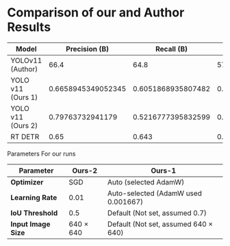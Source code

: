 # Comparison of our and Author Results



| Model       | Precision (B) | Recall (B) | mAP50 (B) | 
|------------|-------------|-----------|-----------|
| YOLOv11 (Author)    | 66.4      | 64.8    | 57.2    |
| YOLO v11 (Ours 1) | 0.6658945349052345      | 0.6051868935807482       | 0.6238935040139992       |
| YOLO v11 (Ours 2) | 0.79763732941179      | 0.5216777395832599       | 0.6434454997283249       |
| RT DETR | 0.65      | 0.643       | 0.61      |

Parameters For our runs

| Parameter          | Ours-2  | Ours-1 | 
|-------------------|----------------------|--------------|
| **Optimizer**    | SGD                  | Auto (selected AdamW) | 
| **Learning Rate** | 0.01                 | Auto-selected (AdamW used 0.001667) | 
| **IoU Threshold** | 0.5                  | Default (Not set, assumed 0.7) | 
| **Input Image Size** | 640 × 640           | Default (Not set, assumed 640 × 640) | 

